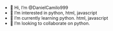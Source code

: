 - 👋 Hi, I’m @DanielCamilo999
- 👀 I’m interested in python, html, javascript
- 🌱 I’m currently learning python. html, javascript
- 💞️ I’m looking to collaborate on python.
<!---
DanielCamilo999/DanielCamilo999 is a ✨ special ✨ repository because its `README.md` (this file) appears on your GitHub profile.
You can click the Preview link to take a look at your changes.
--->

